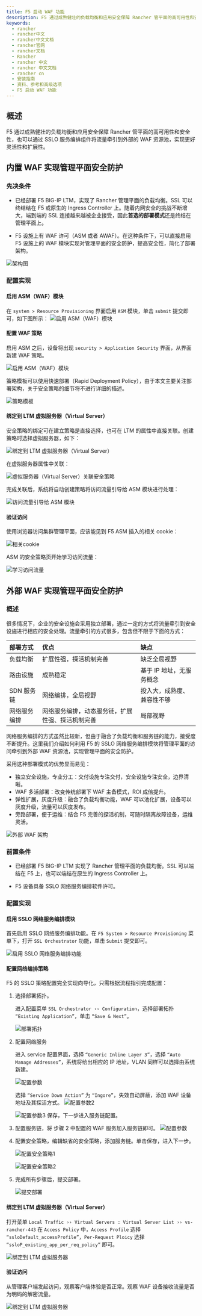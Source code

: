 ```yaml
---
title: F5 启动 WAF 功能
description: F5 通过成熟健壮的负载均衡和应用安全保障 Rancher 管平面的高可用性和安全性，也可以通过 SSLO 服务编排组件将流量牵引到外部的 WAF 资源池，实现更好灵活性和扩展性。
keywords:
  - rancher
  - rancher中文
  - rancher中文文档
  - rancher官网
  - rancher文档
  - Rancher
  - rancher 中文
  - rancher 中文文档
  - rancher cn
  - 安装指南
  - 资料、参考和高级选项
  - F5 启动 WAF 功能
---
```


## 概述

F5 通过成熟健壮的负载均衡和应用安全保障 Rancher 管平面的高可用性和安全性，也可以通过 SSLO 服务编排组件将流量牵引到外部的 WAF 资源池，实现更好灵活性和扩展性。

## 内置 WAF 实现管理平面安全防护

### 先决条件

- 已经部署 F5 BIG-IP LTM，实现了 Rancher 管理平面的负载均衡。SSL 可以终结结在 F5 或原生的 Ingress Controller 上。随着内网安全的挑战不断增大，端到端的 SSL 连接越来越被企业接受，因此**首选的部署模式**还是终结在管理平面上。

- F5 设施上有 WAF 许可（ASM 或者 AWAF）。在这种条件下，可以直接启用 F5 设施上的 WAF 模块实现对管理平面的安全防护，提高安全性，简化了部署架构。

![架构图](/img/rancher/F5-WAF/F5-conditions.jpg)

### 配置实现

#### 启用 ASM（WAF）模块

在 `system > Resource Provisioning` 界面启用 `ASM` 模块，单击 `submit` 提交即可，如下图所示：
![启用 ASM（WAF）模块](/img/rancher/F5-WAF/start-asm-module.jpg)

#### 配置 WAF 策略

启用 ASM 之后，设备将出现 `security > Application Security` 界面，从界面新建 WAF 策略。

![启用 ASM（WAF）模块](/img/rancher/F5-WAF/create-waf-strategy.jpg)

策略模板可以使用快速部署（Rapid Deployment Policy），由于本文主要关注部署架构，关于安全策略的细节将不进行详细的描述。

![策略模板](/img/rancher/F5-WAF/waf-strategy-template.jpg)

#### 绑定到 LTM 虚拟服务器（Virtual Server）

安全策略的绑定可在建立策略是直接选择，也可在 LTM 的属性中直接关联。创建策略时选择虚拟服务器，如下：

![绑定到 LTM 虚拟服务器（Virtual Server）](/img/rancher/F5-WAF/virtual-server.jpg)

在虚拟服务器属性中关联：

![虚拟服务器（Virtual Server）关联安全策略](/img/rancher/F5-WAF/virtual-server-binding.jpg)

完成关联后，系统将自动创建策略将访问流量引导给 ASM 模块进行处理：

![访问流量引导给 ASM 模块](/img/rancher/F5-WAF/redirect-traffic.jpg)

#### 验证访问

使用浏览器访问集群管理平面，应该能见到 F5 ASM 插入的相关 cookie：

![相关cookie](/img/rancher/F5-WAF/assert-cookie.jpg)

ASM 的安全策略页开始学习访问流量：

![学习访问流量](/img/rancher/F5-WAF/learn-traffic.jpg)

## 外部 WAF 实现管理平面安全防护

### 概述

很多情况下，企业的安全设施会采用独立部署，通过一定的方式将流量牵引到安全设施进行相应的安全处理。流量牵引的方式很多，包含但不限于下面的方式：

| 部署方式     | 优点                                             | 缺点                       |
| :----------- | :----------------------------------------------- | :------------------------- |
| 负载均衡     | 扩展性强，探活机制完善                           | 缺乏全局视野               |
| 路由设施     | 成熟稳定                                         | 基于 IP 地址，无服务概念   |
| SDN 服务链   | 网络编排，全局视野                               | 投入大，成熟度、兼容性不够 |
| 网络服务编排 | 网络服务编排，动态服务链，扩展性强、探活机制完善 | 局部视野                   |

网络服务编排的方式虽然比较新，但由于融合了负载均衡和服务链的能力，接受度不断提升。这里我们介绍如何利用 F5 的 SSLO 网络服务编排模块将管理平面的访问牵引到外部 WAF 资源池，实现管理平面的安全防护。

采用这种部署模式的优势显而易见：

- 独立安全设施，专业分工：交付设施专注交付，安全设施专注安全，边界清晰。
- WAF 多活部署：改变传统部署下 WAF 主备模式，ROI 成倍提升。
- 弹性扩展，灰度升级：融合了负载均衡功能，WAF 可以池化扩展，设备可以灰度升级，流量可以灰度发布。
- 旁路部署，便于运维：结合 F5 完善的探活机制，可随时隔离故障设备，运维灵活。

![外部 WAF 架构](/img/rancher/F5-WAF/external.jpg)

### 前置条件

- 已经部署 F5 BIG-IP LTM 实现了 Rancher 管理平面的负载均衡。SSL 可以端结在 F5 上，也可以端结在原生的 Ingress Controller 上。

- F5 设备具备 SSLO 网络服务编排软件许可。

### 配置实现

#### 启用 SSLO 网络服务编排模块

首先启用 SSLO 网络服务编排功能。在 `F5 System > Resource Provisioning` 菜单下，打开 `SSL Orchestrator` 功能，单击 `Submit` 提交即可。

![启用 SSLO 网络服务编排功能](/img/rancher/F5-WAF/SSLO-module.jpg)

#### 配置网络编排策略

F5 的 SSLO 策略配置完全实现向导化，只需根据流程指引完成配置：

1. 选择部署拓扑。

   进入配置菜单 `SSL Orchestrator ›› Configuration`，选择部署拓扑 `“Existing Application”`，单击 `“Save & Next”`。

   ![部署拓扑](/img/rancher/F5-WAF/SSL-module-topology.jpg)

2. 配置网络服务

   进入 service 配置界面，选择 `“Generic Inline Layer 3”`，选择 `“Auto Manage Addresses”`，系统将给出相应的 IP 地址，VLAN 同样可以选择由系统新建。

   ![配置参数](/img/rancher/F5-WAF/SSLO-configuration-1.jpg)

   选择 `“Service Down Action”` 为 `“Ingore”`，失效自动屏蔽，添加 WAF 设备地址及其探活方式。
   ![配置参数2](/img/rancher/F5-WAF/SSLO-configuration-2.jpg)

   ![配置参数3](/img/rancher/F5-WAF/SSLO-configuration-3.jpg)
   保存，下一步进入服务链配置。

3. 配置服务链，将 步骤 2 中配置的 WAF 服务加入服务链即可。
   ![配置参数](/img/rancher/F5-WAF/service-chain.jpg)
4. 配置安全策略，编辑缺省的安全策略，添加服务链。单击保存，进入下一步。

   ![配置安全策略1](/img/rancher/F5-WAF/security-strategy-1.jpg)

   ![配置安全策略2](/img/rancher/F5-WAF/security-strategy-2.jpg)

5. 完成所有步骤后，提交部署。

   ![提交部署](/img/rancher/F5-WAF/submit-deployment.jpg)

#### 绑定到 LTM 虚拟服务器（Virtual Server）

打开菜单 `Local Traffic ›› Virtual Servers : Virtual Server List ›› vs-rancher-443` 在 `Access Policy` 中，`Access Profile` 选择 `“ssloDefault_accessProfile”`，`Per-Request Ploicy` 选择 `“ssloP_existing_app_per_req_policy”` 即可。

![绑定到 LTM 虚拟服务器](/img/rancher/F5-WAF/virtual-server-binding-1.png)

#### 验证访问

从管理客户端发起访问，观察客户端体验是否正常。观察 WAF 设备接收流量是否为明码的解密流量。

![绑定到 LTM 虚拟服务器](/img/rancher/F5-WAF/validate-access.png)
